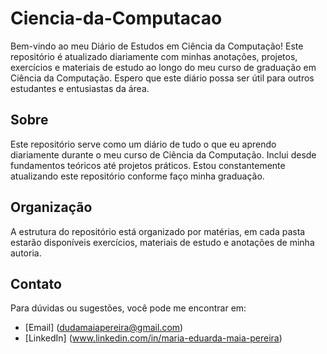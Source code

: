# Ciencia-da-Computacao

Bem-vindo ao meu Diário de Estudos em Ciência da Computação! Este repositório é atualizado diariamente com minhas anotações, projetos, exercícios e materiais de estudo ao longo do meu curso de graduação em Ciência da Computação. Espero que este diário possa ser útil para outros estudantes e entusiastas da área.

## Sobre

Este repositório serve como um diário de tudo o que eu aprendo diariamente durante o meu curso de Ciência da Computação. Inclui desde fundamentos teóricos até projetos práticos. Estou constantemente atualizando este repositório conforme faço minha graduação.

## Organização

A estrutura do repositório está organizado por matérias, em cada pasta estarão disponíveis exercícios, materiais de estudo e anotações de minha autoria.

## Contato

Para dúvidas ou sugestões, você pode me encontrar em:

- [Email] (dudamaiapereira@gmail.com)
- [LinkedIn] (www.linkedin.com/in/maria-eduarda-maia-pereira)
